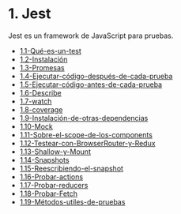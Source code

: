 # 1. Jest

Jest es un framework de JavaScript para pruebas.



[comment]:STARTING_GENERATED_TOC

* [1.1-Qué-es-un-test](<./content/1.1-Qué-es-un-test.md>)
* [1.2-Instalación](<./content/1.2-Instalación.md>)
* [1.3-Promesas](<./content/1.3-Promesas.md>)
* [1.4-Ejecutar-código-después-de-cada-prueba](<./content/1.4-Ejecutar-código-después-de-cada-prueba.md>)
* [1.5-Ejecutar-código-antes-de-cada-prueba](<./content/1.5-Ejecutar-código-antes-de-cada-prueba.md>)
* [1.6-Describe](<./content/1.6-Describe.md>)
* [1.7-watch](<./content/1.7-watch.md>)
* [1.8-coverage](<./content/1.8-coverage.md>)
* [1.9-Instalación-de-otras-dependencias](<./content/1.9-Instalación-de-otras-dependencias.md>)
* [1.10-Mock](<./content/1.10-Mock.md>)
* [1.11-Sobre-el-scope-de-los-components](<./content/1.11-Sobre-el-scope-de-los-components.md>)
* [1.12-Testear-con-BrowserRouter-y-Redux](<./content/1.12-Testear-con-BrowserRouter-y-Redux.md>)
* [1.13-Shallow-y-Mount](<./content/1.13-Shallow-y-Mount.md>)
* [1.14-Snapshots](<./content/1.14-Snapshots.md>)
* [1.15-Reescribiendo-el-snapshot](<./content/1.15-Reescribiendo-el-snapshot.md>)
* [1.16-Probar-actions](<./content/1.16-Probar-actions.md>)
* [1.17-Probar-reducers](<./content/1.17-Probar-reducers.md>)
* [1.18-Probar-Fetch](<./content/1.18-Probar-Fetch.md>)
* [1.19-Métodos-utiles-de-pruebas](<./content/1.19-Métodos-utiles-de-pruebas.md>)

[comment]:ENDING_GENERATED_TOC
